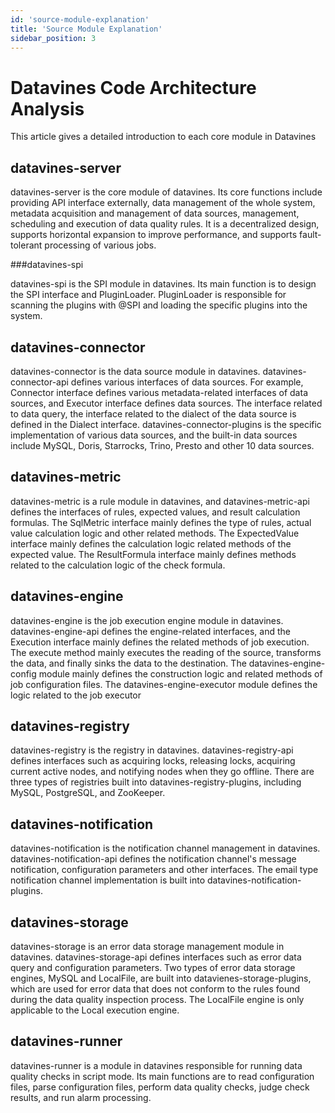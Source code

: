 ```yaml
---
id: 'source-module-explanation'
title: 'Source Module Explanation'
sidebar_position: 3
---
```

# Datavines Code Architecture Analysis

This article gives a detailed introduction to each core module in Datavines

## datavines-server

datavines-server is the core module of datavines. Its core functions include providing API interface externally, data management of the whole system, metadata acquisition and management of data sources, management, scheduling and execution of data quality rules. It is a decentralized design, supports horizontal expansion to improve performance, and supports fault-tolerant processing of various jobs.

###datavines-spi

datavines-spi is the SPI module in datavines. Its main function is to design the SPI interface and PluginLoader. PluginLoader is responsible for scanning the plugins with @SPI and loading the specific plugins into the system.

## datavines-connector

datavines-connector is the data source module in datavines. datavines-connector-api defines various interfaces of data sources. For example, Connector interface defines various metadata-related interfaces of data sources, and Executor interface defines data sources. The interface related to data query, the interface related to the dialect of the data source is defined in the Dialect interface. datavines-connector-plugins is the specific implementation of various data sources, and the built-in data sources include MySQL, Doris, Starrocks, Trino, Presto and other 10 data sources.

## datavines-metric

datavines-metric is a rule module in datavines, and datavines-metric-api defines the interfaces of rules, expected values, and result calculation formulas. The SqlMetric interface mainly defines the type of rules, actual value calculation logic and other related methods. The ExpectedValue interface mainly defines the calculation logic related methods of the expected value. The ResultFormula interface mainly defines methods related to the calculation logic of the check formula.

## datavines-engine

datavines-engine is the job execution engine module in datavines. datavines-engine-api defines the engine-related interfaces, and the Execution interface mainly defines the related methods of job execution. The execute method mainly executes the reading of the source, transforms the data, and finally sinks the data to the destination. The datavines-engine-config module mainly defines the construction logic and related methods of job configuration files. The datavines-engine-executor module defines the logic related to the job executor

## datavines-registry

datavines-registry is the registry in datavines. datavines-registry-api defines interfaces such as acquiring locks, releasing locks, acquiring current active nodes, and notifying nodes when they go offline. There are three types of registries built into datavines-registry-plugins, including MySQL, PostgreSQL, and ZooKeeper.

## datavines-notification

datavines-notification is the notification channel management in datavines. datavines-notification-api defines the notification channel's message notification, configuration parameters and other interfaces. The email type notification channel implementation is built into datavines-notification-plugins.

## datavines-storage

datavines-storage is an error data storage management module in datavines. datavines-storage-api defines interfaces such as error data query and configuration parameters. Two types of error data storage engines, MySQL and LocalFile, are built into datavienes-storage-plugins, which are used for error data that does not conform to the rules found during the data quality inspection process. The LocalFile engine is only applicable to the Local execution engine.

## datavines-runner

datavines-runner is a module in datavines responsible for running data quality checks in script mode. Its main functions are to read configuration files, parse configuration files, perform data quality checks, judge check results, and run alarm processing.